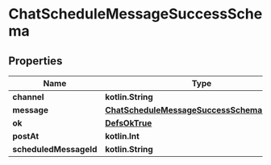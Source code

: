 
# ChatScheduleMessageSuccessSchema

## Properties
Name | Type | Description | Notes
------------ | ------------- | ------------- | -------------
**channel** | **kotlin.String** |  | 
**message** | [**ChatScheduleMessageSuccessSchemaMessage**](ChatScheduleMessageSuccessSchemaMessage.md) |  | 
**ok** | [**DefsOkTrue**](DefsOkTrue.md) |  | 
**postAt** | **kotlin.Int** |  | 
**scheduledMessageId** | **kotlin.String** |  | 



